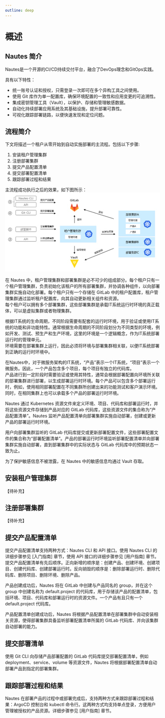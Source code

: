 ```yaml
---
outline: deep
---
```

# 概述

## Nautes 简介
Nautes是一个开源的CI/CD持续交付平台，融合了DevOps理念和GitOps实践。

具有以下特性：
- 统一账号认证和授权，只需登录一次即可在多个异构工具之间使用。
- 使用 Git 库作为单一配置库，确保环境配置的一致性和应用变更的可追溯性。
- 集成密钥管理工具（Vault），以保护、存储和管理敏感数据。
- 自动化持续部署应用系统及其基础设施，提升部署可靠性。
- 可视化跟踪部署链路，以便快速发现和定位问题。

## 流程简介
下文将描述一个租户从零开始到自动实施部署的主流程。包括以下步骤:
1. 安装租户管理集群
2. 注册部署集群
3. 提交产品配置清单
4. 提交部署配置清单
5. 跟踪部署过程和结果

主流程成功执行之后的效果，如下图所示：
![directive syntax graph](./../images/user-guide-overview-1.png)

在 Nautes 中，租户管理集群和部署集群是必不可少的组成部分。每个租户只有一个租户管理集群，负责初始化该租户的所有部署集群，并协调各种组件，以向部署集群实施自动化部署。每个租户只有一个存储在 GitLab 中的租户配置库，租户管理集群通过监听租户配置库，向其自动更新相关组件和资源。  
每个租户可以拥有多个部署集群，这些部署集群是承载IT系统运行时环境的真正载体，可以是虚拟集群或者物理集群。  

根据IT系统的生命周期，不同阶段需要有配套的运行时环境，用于验证或使用IT系统的功能和非功能特性。通常根据生命周期的不同阶段划分为不同类型的环境，例如开发、测试、预生产和生产环境，这里的环境是一个逻辑概念，作为IT系统部署运行时的管理单元。  
环境需要在部署集群上运行，因此必须将环境与部署集群相关联，以便IT系统部署到正确的运行时环境中。  

在Nautes中，对于微服务架构的IT系统，“产品”表示一个IT系统，“项目”表示一个微服务。因此，一个产品包含多个项目，每个项目有独立的代码库。  
产品进行到一定阶段时需要验证或使用其特性，通常会根据部署配置向环境所关联的部署集群进行部署，以生成部署运行时环境。每个产品可以包含多个部署运行时，例如，使用相同部署配置在不同集群所创建出来的功能测试和客户演示环境。同时，在相同集群上也可以承载多个产品的部署运行时环境。    

Nautes 通过 Kubernetes 资源文件来定义环境、项目、代码库和部署运行时，并将这些资源文件存储到产品对应的 GitLab 代码库，这些资源文件的集合称为“产品配置清单”。Nautes 监听产品配置清单向部署集群实施自动部署，创建或更新产品的部署运行时环境。  

用户向部署集群监听的 GitLab 代码库提交或更新部署配置文件，这些部署配置文件的集合称为“部署配置清单”。产品的部署运行时环境监听部署配置清单并向部署集群实施自动部署，直到部署集群中的实际状态与 GitLab 代码库中的预期状态一致为止。  

为了保护敏感信息不被泄露，在 Nautes 中的敏感信息均通过 Vault 存取。    

## 安装租户管理集群
【待补充】

## 注册部署集群
【待补充】

## 提交产品配置清单
提交产品配置清单支持两种方式：Nautes CLI 和 API 接口。使用 Nautes CLI 的详细步骤参见 [入门指南] 章节，使用 API 接口的详细步骤参见 [用户指南] 章节。  
提交产品配置清单有先后顺序。正向新增的顺序是：创建产品、创建环境、创建项目、创建代码库、创建部署运行时。反向销毁的顺序是：删除部署运行时、删除代码库、删除项目、删除环境、删除产品。  

产品创建成功后，Nautes 将在 GitLab 中创建与产品同名的 group，并在这个 group 中创建名称为 default.project 的代码库，用于存储该产品的配置清单，包括环境、项目、代码库和部署运行时的资源文件。一个产品有且只有一个 default.project 代码库。  

产品配置清单创建成功后，Nautes 将根据产品配置清单在部署集群中自动安装相关资源，使得部署集群具备监听部署配置清单所属的 GitLab 代码库、并向该集群自动部署的能力。

## 提交部署清单 
使用 Git CLI 向存储产品部署配置的 GitLab 代码库提交部署配置清单，例如 deployment、service、volume 等资源文件，Nautes 将根据部署配置清单自动部署产品到指定的部署集群。

## 跟踪部署过程和结果  
Nautes 在部署产品的过程中或部署完成后，支持两种方式来跟踪部署过程和结果：ArgoCD 控制台和 kubectl 命令行。这两种方式均支持单点登录，方便用户管理被授权的产品资源。详细步骤参见 [用户指南] 章节。